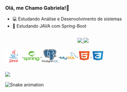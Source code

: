 ### Olá, me Chamo Gabriela!👋

- 💻 Estudando Análise e Desenvolvimento de sistemas
- 🌱 Estudando JAVA com Spring-Boot

##

<div align="center">
  <a href="https://github.com/gabrielafreitasilva">
  <img height="150em" src="https://github-readme-stats.vercel.app/api?username=gabrielafreitasilva&show_icons=true&theme=highcontrast&include_all_commit=true&count_private=true"/>
  <img height="150em" src="https://github-readme-stats.vercel.app/api/top-langs/?username=gabrielafreitasilva&layout=compact&langs_count=7&theme=highcontrast"/>
</div>

<div style="display: inline_block"><br>
    <img align="center" alt="Gabi-Java" height="45" width="55" src="https://raw.githubusercontent.com/devicons/devicon/master/icons/java/java-original-wordmark.svg" />
    <img align="center" alt="Gabi-spring" height="45" width="55"  src="https://raw.githubusercontent.com/devicons/devicon/master/icons/spring/spring-original-wordmark.svg" />          
    <img align="center" alt="Gabi-postgresql" height="45" width="55" src="https://raw.githubusercontent.com/devicons/devicon/master/icons/postgresql/postgresql-original-wordmark.svg" />     
    <img align="center" alt="Gabi-mysql" height="45" width="55" src="https://raw.githubusercontent.com/devicons/devicon/master/icons/mysql/mysql-original-wordmark.svg" />
    <img align="center" alt="Gabi-html5" height="30" width="40" src="https://raw.githubusercontent.com/devicons/devicon/master/icons/html5/html5-original.svg" />
    <img align="center" alt="Gabi-css" height="30" width="40" src="https://raw.githubusercontent.com/devicons/devicon/master/icons/css3/css3-original.svg" />
</div>

##
<div>
<a href="https://www.linkedin.com/in/gabriela-freitas-90303aa7/" target="_blank"><img src="https://img.shields.io/badge/-LinkedIn-%230077B5?style=for-the-badge&logo=linkedin&logoColor=white" target="_blank"></a>
  
  
  ![Snake animation](https://github.com/gabrielafreitasilva/gabrielafreitasilva/blob/output/github-contribution-grid-snake.svg)
  
</div>
